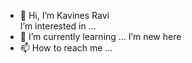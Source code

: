 - 👋 Hi, I’m Kavines Ravi  
 I’m interested in ...
- 🌱 I’m currently learning ...
 I’m new here
- 📫 How to reach me ...



<!---
wavydon-21/wavydon-21 is a ✨ special ✨ repository because its `README.md` (this file) appears on your GitHub profile.
You can click the Preview link to take a look at your changes.
--->
